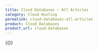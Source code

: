 ```yaml
---
title: Cloud Databases – All Articles
category: Cloud Hosting
permalink: cloud-databases-all-articles
product: Cloud Databases
product_url: cloud-databases
---
```



{{<list product_url="cloud-databases">}}
